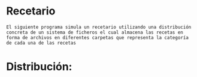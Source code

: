 # Recetario
    El siguiente programa simula un recetario utilizando una distribución 
    concreta de un sistema de ficheros el cual almacena las recetas en 
    forma de archivos en diferentes carpetas que representa la categoría
    de cada una de las recetas

# Distribución:
